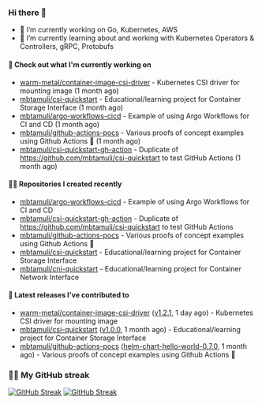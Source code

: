 ### Hi there 👋

- 🔭 I’m currently working on Go, Kubernetes, AWS
- 🌱 I’m currently learning about and working with Kubernetes Operators & Controllers, gRPC, Protobufs

#### 👷 Check out what I'm currently working on

- [warm-metal/container-image-csi-driver](https://github.com/warm-metal/container-image-csi-driver) - Kubernetes CSI driver for mounting image (1 month ago)
- [mbtamuli/csi-quickstart](https://github.com/mbtamuli/csi-quickstart) - Educational/learning project for Container Storage Interface (1 month ago)
- [mbtamuli/argo-workflows-cicd](https://github.com/mbtamuli/argo-workflows-cicd) - Example of using Argo Workflows for CI and CD (1 month ago)
- [mbtamuli/github-actions-pocs](https://github.com/mbtamuli/github-actions-pocs) - Various proofs of concept examples using Github Actions 🤖 (1 month ago)
- [mbtamuli/csi-quickstart-gh-action](https://github.com/mbtamuli/csi-quickstart-gh-action) - Duplicate of https://github.com/mbtamuli/csi-quickstart to test GitHub Actions (1 month ago)

#### 👨‍💻 Repositories I created recently

- [mbtamuli/argo-workflows-cicd](https://github.com/mbtamuli/argo-workflows-cicd) - Example of using Argo Workflows for CI and CD
- [mbtamuli/csi-quickstart-gh-action](https://github.com/mbtamuli/csi-quickstart-gh-action) - Duplicate of https://github.com/mbtamuli/csi-quickstart to test GitHub Actions
- [mbtamuli/github-actions-pocs](https://github.com/mbtamuli/github-actions-pocs) - Various proofs of concept examples using Github Actions 🤖
- [mbtamuli/csi-quickstart](https://github.com/mbtamuli/csi-quickstart) - Educational/learning project for Container Storage Interface
- [mbtamuli/cni-quickstart](https://github.com/mbtamuli/cni-quickstart) - Educational/learning project for Container Network Interface

#### 🚀 Latest releases I've contributed to

- [warm-metal/container-image-csi-driver](https://github.com/warm-metal/container-image-csi-driver) ([v1.2.1](https://github.com/warm-metal/container-image-csi-driver/releases/tag/v1.2.1), 1 day ago) - Kubernetes CSI driver for mounting image
- [mbtamuli/csi-quickstart](https://github.com/mbtamuli/csi-quickstart) ([v1.0.0](https://github.com/mbtamuli/csi-quickstart/releases/tag/v1.0.0), 1 month ago) - Educational/learning project for Container Storage Interface
- [mbtamuli/github-actions-pocs](https://github.com/mbtamuli/github-actions-pocs) ([helm-chart-hello-world-0.7.0](https://github.com/mbtamuli/github-actions-pocs/releases/tag/helm-chart-hello-world-0.7.0), 1 month ago) - Various proofs of concept examples using Github Actions 🤖

### 🏃🏻 My GitHub streak
[![GitHub Streak](https://github-readme-streak-stats-mbtamuli-projects.vercel.app?user=mbtamuli&theme=github-dark-dimmed&mode=weekly#gh-dark-mode-only)](https://github.com/mbtamuli#gh-dark-mode-only)
[![GitHub Streak](https://github-readme-streak-stats-mbtamuli-projects.vercel.app?user=mbtamuli&theme=transparent&mode=weekly#gh-light-mode-only)](https://github.com/mbtamuli#gh-light-mode-only)
